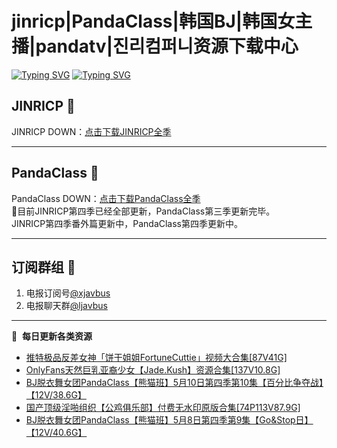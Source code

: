 # jinricp|PandaClass|韩国BJ|韩国女主播|pandatv|진리컴퍼니资源下载中心   
[![Typing SVG](https://readme-typing-svg.herokuapp.com?font=Fira+Code&pause=1000&center=true&vCenter=true&random=true&width=435&lines=所有链接都需要翻墙访问)](https://jinri-cp.neocities.org/free.html)
[![Typing SVG](https://readme-typing-svg.herokuapp.com?font=Fira+Code&pause=1000&center=true&vCenter=true&random=true&width=435&lines=点击进入福利资源下载中心)](https://pandaclass.neocities.org/)
## JINRICP 👋   
JINRICP DOWN：[点击下载JINRICP全季](https://mypikpak.com/s/VODz7HXQoqcX0UrvaXfDtFoPo1)
****
## PandaClass 💯   
PandaClass DOWN：[点击下载PandaClass全季](https://mypikpak.com/s/VOKOTZkoEnkyvCnELVSquM97o1)   
💞目前JINRICP第四季已经全部更新，PandaClass第三季更新完毕。   
JINRICP第四季番外篇更新中，PandaClass第四季更新中。
****
## 订阅群组 🔞
1. 电报订阅号[@xjavbus](https://t.me/xjavbus)
2. 电报聊天群[@ljavbus](https://t.me/ljavbus)
**** 
📕 &nbsp;**每日更新各类资源**
<!-- BLOG-POST-LIST:START -->
- [推特极品反差女神「饼干姐姐FortuneCuttie」视频大合集[87V41G]](https://fuli.rulel.com/372.html)
- [OnlyFans天然巨乳亚裔少女【Jade.Kush】资源合集[137V10.8G]](https://fuli.rulel.com/371.html)
- [BJ脱衣舞女团PandaClass【熊猫班】5月10日第四季第10集【百分比争夺战】【12V/38.6G】](https://fuli.rulel.com/370.html)
- [国产顶级淫啪组织【公鸡俱乐部】付费无水印原版合集[74P113V87.9G]](https://fuli.rulel.com/368.html)
- [BJ脱衣舞女团PandaClass【熊猫班】5月8日第四季第9集【Go&amp;Stop日】【12V/40.6G】](https://fuli.rulel.com/367.html)
<!-- BLOG-POST-LIST:END -->
